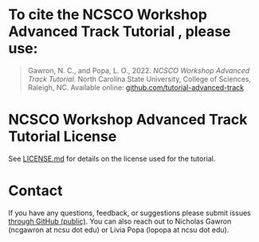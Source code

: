 
# To cite the NCSCO Workshop Advanced Track Tutorial , please use:

> Gawron, N. C., and Popa, L. O., 2022. *NCSCO Workshop Advanced Track Tutorial*. North Carolina State University, College of Sciences, Raleigh, NC. Available online: [github.com/tutorial-advanced-track](https://github.com/open-climate-data-science/tutorial-advanced-track)


#  NCSCO Workshop Advanced Track Tutorial License

See [LICENSE.md](LICENSE.md) for details on the license used for the tutorial.

# Contact

If you have any questions, feedback, or suggestions please submit issues [through GitHub (public)](https://github.com/open-climate-data-science/tutorial-advanced-track/issues). You can also reach out to Nicholas Gawron (ncgawron at ncsu dot edu) or Livia Popa (lopopa at ncsu dot edu).
